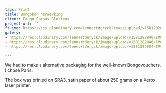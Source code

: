 ```yaml
---
tags: Print
title: Bongobon herwerking
client: Edugo Campus Glorieux
project-url: ''
ft-img: https://res.cloudinary.com/lennertderyck/image/upload/v1581282846/IMG_20170529_151707-compressor_sldodc.jpg
galery:
- https://res.cloudinary.com/lennertderyck/image/upload/v1581282840/IMG_20170529_151736_r6tmro.jpg
- https://res.cloudinary.com/lennertderyck/image/upload/v1581282846/IMG_20170529_151707-compressor_sldodc.jpg
- https://res.cloudinary.com/lennertderyck/image/upload/v1581282854/IMG_20170529_151747-compressor_dzivv3.jpg

---
```

We had to make a alternative packaging for the well-known Bongovouchers. I chose Paris.

The box was printed on SRA3, satin paper of about 250 grams on a Xerox laser printer.